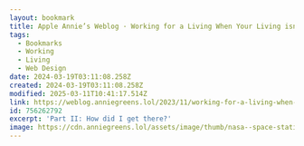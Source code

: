 ```yaml
---
layout: bookmark
title: Apple Annie’s Weblog · Working for a Living When Your Living isn't Working, Part II
tags:
  - Bookmarks
  - Working
  - Living
  - Web Design
date: 2024-03-19T03:11:08.258Z
created: 2024-03-19T03:11:08.258Z
modified: 2025-03-11T10:41:17.514Z
link: https://weblog.anniegreens.lol/2023/11/working-for-a-living-when-your-living-isnt-working-part-ii
id: 756262792
excerpt: 'Part II: How did I get there?'
image: https://cdn.anniegreens.lol/assets/image/thumb/nasa--space-station-bahama-waters.png
---
```

